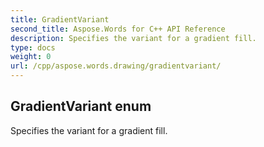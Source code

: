 ```yaml
---
title: GradientVariant
second_title: Aspose.Words for C++ API Reference
description: Specifies the variant for a gradient fill. 
type: docs
weight: 0
url: /cpp/aspose.words.drawing/gradientvariant/
---
```

## GradientVariant enum


Specifies the variant for a gradient fill.


